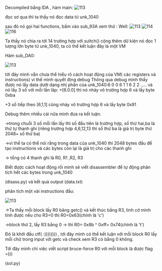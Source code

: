 Decompiled bằng IDA , hàm main:
![113](https://user-images.githubusercontent.com/84214843/119290838-89905600-bc77-11eb-8f5f-b633b5c97d62.png)

đọc sơ qua thì ta thấy nó đọc data từ unk_1040

sau đó nó gọi hai functions, bấm vào sub_93A xem thử : 
Well:
![113](https://user-images.githubusercontent.com/84214843/119291098-0d4a4280-bc78-11eb-9294-149f428c3658.png)
![114](https://user-images.githubusercontent.com/84214843/119291124-12a78d00-bc78-11eb-9907-d030b0698991.png)
![116](https://user-images.githubusercontent.com/84214843/119291137-1804d780-bc78-11eb-94fc-a19bdb0ae8cf.png)

Ta thấy nó chia ra tới 14 trường hợp với sưitch() cộng thêm dữ kiện nó đọc 1 lượng lớn byte từ unk_1040, ta có thể kết luận 
đây là một VM 

Hàm sub_DA0:

![113](https://user-images.githubusercontent.com/84214843/119291347-8053b900-bc78-11eb-8e0a-014e7fbf0fc8.png)

tới đây mình vẫn chưa thể hiểu rõ cách hoạt động của VM( các registers và instructions) vì thế mình quyết địng debug 
Thông qua debug mình thấy được nó lấy data dưới dạng nhị phân của unk_1040:6 0 0 6 1 1 6 2 2 ..... và  nó lấy 3 số với mỗi lần lăp:
+[6.0.0]  thì nó nhảy vô trường hợp 6 và lấy byte 0xba

+3 số tiếp theo [6,1,1] cũng nhảy vô trường hợp 6 và lấy byte 0x91

Debug thêm nhiều cái nữa mình đưa ra kết luận:

  ->trong chuỗi 3 số mỗi lần lấy thì số đầu tiên là trường hợp, số thứ hai,ba là thứ tự thanh ghi (riêng trường hợp 4,6,12,13  thì số thứ ba là giá trị byte thứ 2048+ số thứ ba)
  
  ->vì thế ta có thể nói rằng trong data của unk_1040 thì 2048 bytes đầu để tạo instructions và các bytes còn lại là giá trị cho các thanh ghi
  
  -> tổng có 4 thanh ghi là R0, R1 ,R2, R3
  
  Biết được cách hoạt động rồi mình sẽ viết disassembler để tự động phân tích hết các bytes trong unk_1040
  
  (disass.py) và kết quả output (data.txt)
  
  phân tích một vài instructions đầu:
  
  ![113](https://user-images.githubusercontent.com/84214843/119294163-08888d00-bc7e-11eb-88f6-701a42f43bbd.png)
  
  ->Ta thấy mỗi block lấy R0 băng getc() và kết thúc bằng R3, tình cờ mình tính được nếu cho R3=0 thì R0=0x63(chính là 'c')
  
  ->block thứ 2, lấy R3 bằng 0 -> thì R0= 0x8b ^ 0xff= 0x74(chính là 't')  
  
  Đó là khới đầu ctf{  :)))))))) , tới đây mình có thể kết luận với mỗi block R0 lấy mỗi chữ trong input với getc và check xem R3 có bằng 0 không.
  
 Tới đây mình chỉ việc viết script bruce-force R0 với mỗi block là được flag =)))
 
 (sol.py)





